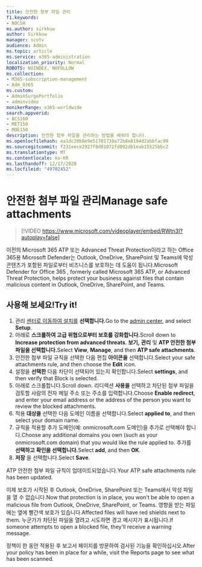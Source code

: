 ```yaml
---
title: 안전한 첨부 파일 관리
f1.keywords:
- NOCSH
ms.author: sirkkuw
author: Sirkkuw
manager: scotv
audience: Admin
ms.topic: article
ms.service: o365-administration
localization_priority: Normal
ROBOTS: NOINDEX, NOFOLLOW
ms.collection:
- M365-subscription-management
- Adm_O365
ms.custom:
- AdminSurgePortfolio
- adminvideo
monikerRange: o365-worldwide
search.appverid:
- BCS160
- MET150
- MOE150
description: 안전한 첨부 파일을 관리하는 방법을 배워야 합니다.
ms.openlocfilehash: ea1dc20b8e9e51701730a72b8e8194d2abbfac99
ms.sourcegitcommit: f231eece2927f0d01072fd092db1eab15525bbc2
ms.translationtype: MT
ms.contentlocale: ko-KR
ms.lasthandoff: 12/17/2020
ms.locfileid: "49702452"
---
```

# <a name="manage-safe-attachments"></a><span data-ttu-id="1d0a1-103">안전한 첨부 파일 관리</span><span class="sxs-lookup"><span data-stu-id="1d0a1-103">Manage safe attachments</span></span>

> [!VIDEO https://www.microsoft.com/videoplayer/embed/RWtn3I?autoplay=false]

<span data-ttu-id="1d0a1-104">이전의 Microsoft 365 ATP 또는 Advanced Threat Protection이라고 하는 Office 365용 Microsoft Defender는 Outlook, OneDrive, SharePoint 및 Teams에 악성 콘텐츠가 포함된 파일로부터 비즈니스를 보호하는 데 도움이 됩니다.</span><span class="sxs-lookup"><span data-stu-id="1d0a1-104">Microsoft Defender for Office 365 , formerly called Microsoft 365 ATP, or Advanced Threat Protection, helps protect your business against files that contain malicious content in Outlook, OneDrive, SharePoint, and Teams.</span></span>

## <a name="try-it"></a><span data-ttu-id="1d0a1-105">사용해 보세요!</span><span class="sxs-lookup"><span data-stu-id="1d0a1-105">Try it!</span></span>

1. <span data-ttu-id="1d0a1-106">관리 [센터로 이동하여 설치를](https://admin.microsoft.com) **선택합니다.**</span><span class="sxs-lookup"><span data-stu-id="1d0a1-106">Go to the [admin center](https://admin.microsoft.com), and select **Setup**.</span></span>
1. <span data-ttu-id="1d0a1-107">아래로 **스크롤하여 고급 위협으로부터 보호를 강화합니다.**</span><span class="sxs-lookup"><span data-stu-id="1d0a1-107">Scroll down to **Increase protection from advanced threats**.</span></span> <span data-ttu-id="1d0a1-108">**보기,** **관리** 및 **ATP 안전한 첨부 파일을 선택합니다.**</span><span class="sxs-lookup"><span data-stu-id="1d0a1-108">Select **View**, **Manage**, and then **ATP safe attachments**.</span></span>
1. <span data-ttu-id="1d0a1-109">안전한 첨부 파일 규칙을 선택한 다음 편집 **아이콘을** 선택합니다.</span><span class="sxs-lookup"><span data-stu-id="1d0a1-109">Select your safe attachments rule, and then choose the **Edit** icon.</span></span>
1. <span data-ttu-id="1d0a1-110">설정을 **선택한** 다음 차단이 선택되어 있는지 확인합니다.</span><span class="sxs-lookup"><span data-stu-id="1d0a1-110">Select **settings**, and then verify that Block is selected.</span></span>
1. <span data-ttu-id="1d0a1-111">아래로 스크롤합니다.</span><span class="sxs-lookup"><span data-stu-id="1d0a1-111">Scroll down.</span></span> <span data-ttu-id="1d0a1-112">리디렉션 **사용을** 선택하고 차단된 첨부 파일을 검토할 사람의 전자 메일 주소 또는 주소를 입력합니다.</span><span class="sxs-lookup"><span data-stu-id="1d0a1-112">Choose **Enable redirect**, and enter your email address or the address of the person you want to review the blocked attachments.</span></span>
1. <span data-ttu-id="1d0a1-113">적용 **대상을** 선택한 다음 도메인 이름을 선택합니다.</span><span class="sxs-lookup"><span data-stu-id="1d0a1-113">Select **applied to**, and then select your domain name.</span></span>
1. <span data-ttu-id="1d0a1-114">규칙을 적용할 추가 도메인(예: onmicrosoft.com 도메인)을 추가로 선택해야 합니다.</span><span class="sxs-lookup"><span data-stu-id="1d0a1-114">Choose any additional domains you own (such as your onmicrosoft.com domain) that you would like the rule applied to.</span></span> <span data-ttu-id="1d0a1-115">추가를 **선택하고** **확인을 선택합니다.**</span><span class="sxs-lookup"><span data-stu-id="1d0a1-115">Select **add**, and then **OK**.</span></span>
1. <span data-ttu-id="1d0a1-116">**저장** 을 선택합니다.</span><span class="sxs-lookup"><span data-stu-id="1d0a1-116">Select **Save**.</span></span>

<span data-ttu-id="1d0a1-117">ATP 안전한 첨부 파일 규칙이 업데이트되었습니다.</span><span class="sxs-lookup"><span data-stu-id="1d0a1-117">Your ATP safe attachments rule has been updated.</span></span>

<span data-ttu-id="1d0a1-118">이제 보호가 시작된 후 Outlook, OneDrive, SharePoint 또는 Teams에서 악성 파일을 열 수 없습니다.</span><span class="sxs-lookup"><span data-stu-id="1d0a1-118">Now that protection is in place, you won't be able to open a malicious file from Outlook, OneDrive, SharePoint, or Teams.</span></span> <span data-ttu-id="1d0a1-119">영향을 받는 파일에는 옆에 빨간색 보호가 있습니다.</span><span class="sxs-lookup"><span data-stu-id="1d0a1-119">Affected files will have red shields next to them.</span></span> <span data-ttu-id="1d0a1-120">누군가가 차단된 파일을 열려고 시도하면 경고 메시지가 표시됩니다.</span><span class="sxs-lookup"><span data-stu-id="1d0a1-120">If someone attempts to open a blocked file, they'll receive a warning message.</span></span>

<span data-ttu-id="1d0a1-121">정책이 한 동안 적용된 후 보고서 페이지를 방문하여 검사된 기능을 확인하십시오.</span><span class="sxs-lookup"><span data-stu-id="1d0a1-121">After your policy has been in place for a while, visit the Reports page to see what has been scanned.</span></span>
